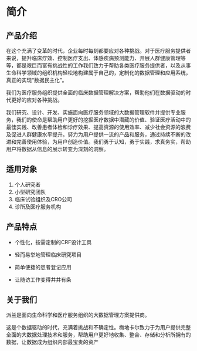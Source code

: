 # 简介

## 产品介绍

在这个充满了变革的时代，企业每时每刻都要应对各种挑战。对于医疗服务提供者来说，提升临床疗效、控制医疗支出、体感疾病预测能力、开展人群健康管理等等，都是艰巨而富有挑战性的工作我们致力于帮助各类医疗服务提供者，以及从事生命科学领域的组织机构轻松地构建属于自己的，定制化的数据管理和应用系统，真正的实现“数据民主化”。

我们为医疗服务组织提供全面的临床数据管理解决方案，帮助他们在数据驱动的时代更好的应对各种挑战。

我们研究、设计、开发、实施面向医疗服务领域的大数据管理软件并提供专业服务，我们的使命是帮助用户更好的挖掘医疗数据中潜藏的价值、验证医疗活动中的最佳实践、改善患者体检和诊疗效果、提高资源的使用效率、减少社会资源的浪费及促进人群健康水平提升。努力为用户提供一流的产品和服务，通过持续不断的改进和完善使用体验，为用户创造价值。我们勇于认知，勇于实践，求真务实，帮助用户将数据从信息的展示转变为深刻的洞察。

## 适用对象

1. 个人研究者
2. 小型研究团队
3. 临床试验组织及CRO公司
4. 诊所及医疗服务机构

## 产品特点

* 个性化，按需定制的CRF设计工具

* 轻而易举地管理临床研究项目

* 简单便捷的患者登记应用

* 让随访工作变得井井有条

## 关于我们

派兰是面向生命科学和医疗服务组织的大数据管理方案提供商。

这是个数据驱动的时代，充满着挑战和不确定性。梅地卡尔致力于为用户提供完整全面的大数据处理技术和服务，帮助用户更好地收集、整合、存储和分析所拥有的数据，让数据成为组织内部最宝贵的资产



